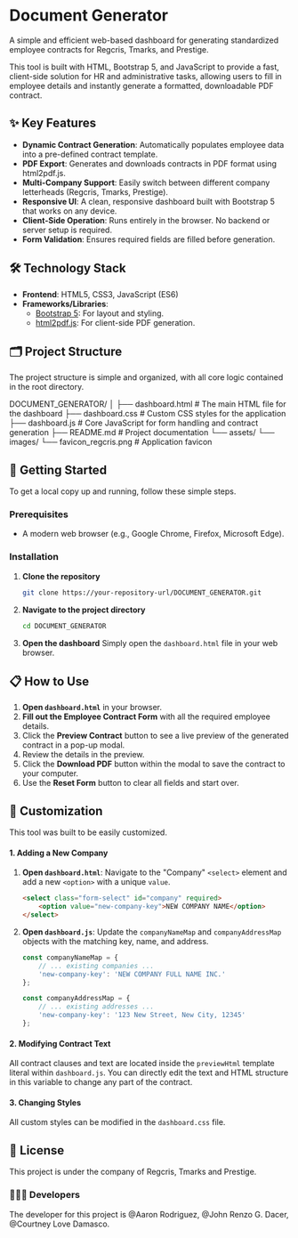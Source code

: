 # Document Generator

A simple and efficient web-based dashboard for generating standardized employee contracts for Regcris, Tmarks, and Prestige.

This tool is built with HTML, Bootstrap 5, and JavaScript to provide a fast, client-side solution for HR and administrative tasks, allowing users to fill in employee details and instantly generate a formatted, downloadable PDF contract.

## ✨ Key Features

* **Dynamic Contract Generation**: Automatically populates employee data into a pre-defined contract template.
* **PDF Export**: Generates and downloads contracts in PDF format using html2pdf.js.
* **Multi-Company Support**: Easily switch between different company letterheads (Regcris, Tmarks, Prestige).
* **Responsive UI**: A clean, responsive dashboard built with Bootstrap 5 that works on any device.
* **Client-Side Operation**: Runs entirely in the browser. No backend or server setup is required.
* **Form Validation**: Ensures required fields are filled before generation.

## 🛠️ Technology Stack

* **Frontend**: HTML5, CSS3, JavaScript (ES6)
* **Frameworks/Libraries**:
    * [Bootstrap 5](https://getbootstrap.com/): For layout and styling.
    * [html2pdf.js](https://github.com/eKoopmans/html2pdf.js/): For client-side PDF generation.

## 🗂️ Project Structure

The project structure is simple and organized, with all core logic contained in the root directory.

DOCUMENT_GENERATOR/
│
├── dashboard.html              # The main HTML file for the dashboard
├── dashboard.css               # Custom CSS styles for the application
├── dashboard.js                # Core JavaScript for form handling and contract generation
├── README.md                   # Project documentation
└── assets/
└── images/
└── favicon_regcris.png   # Application favicon

## 🚀 Getting Started

To get a local copy up and running, follow these simple steps.

### Prerequisites

* A modern web browser (e.g., Google Chrome, Firefox, Microsoft Edge).

### Installation

1.  **Clone the repository**
    ```sh
    git clone https://your-repository-url/DOCUMENT_GENERATOR.git
    ```
2.  **Navigate to the project directory**
    ```sh
    cd DOCUMENT_GENERATOR
    ```
3.  **Open the dashboard**
    Simply open the `dashboard.html` file in your web browser.

## 📋 How to Use

1.  **Open `dashboard.html`** in your browser.
2.  **Fill out the Employee Contract Form** with all the required employee details.
3.  Click the **Preview Contract** button to see a live preview of the generated contract in a pop-up modal.
4.  Review the details in the preview.
5.  Click the **Download PDF** button within the modal to save the contract to your computer.
6.  Use the **Reset Form** button to clear all fields and start over.

## 🔧 Customization

This tool was built to be easily customized.

#### 1. Adding a New Company

1.  **Open `dashboard.html`**: Navigate to the "Company" `<select>` element and add a new `<option>` with a unique `value`.
    ```html
    <select class="form-select" id="company" required>
        <option value="new-company-key">NEW COMPANY NAME</option>
    </select>
    ```
2.  **Open `dashboard.js`**: Update the `companyNameMap` and `companyAddressMap` objects with the matching key, name, and address.
    ```javascript
    const companyNameMap = {
        // ... existing companies ...
        'new-company-key': 'NEW COMPANY FULL NAME INC.'
    };

    const companyAddressMap = {
        // ... existing addresses ...
        'new-company-key': '123 New Street, New City, 12345'
    };
    ```

#### 2. Modifying Contract Text

All contract clauses and text are located inside the `previewHtml` template literal within `dashboard.js`. You can directly edit the text and HTML structure in this variable to change any part of the contract.

#### 3. Changing Styles

All custom styles can be modified in the `dashboard.css` file.

## 📄 License

This project is under the company of Regcris, Tmarks and Prestige.

### 👨🏻‍💻 Developers
The developer for this project is @Aaron Rodriguez, @John Renzo G. Dacer, @Courtney Love Damasco.